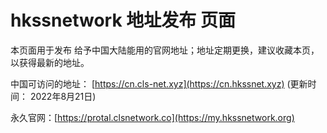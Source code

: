 # hkssnetwork 地址发布 页面

本页面用于发布 给予中国大陆能用的官网地址；地址定期更换，建议收藏本页，以获得最新的地址。

中国可访问的地址： [https://cn.cls-net.xyz](https://cn.hkssnet.xyz) (更新时间： 2022年8月21日)

永久官网：[https://protal.clsnetwork.co](https://my.hkssnetwork.org)
